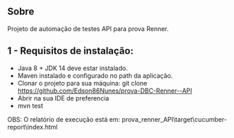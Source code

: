 ## Sobre

Projeto de automação de testes API para prova Renner.


## 1 - Requisitos de instalação:

 - Java 8 + JDK 14 deve estar instalado.
 - Maven instalado e configurado no path da aplicação.
 - Clonar o projeto para sua máquina: git clone https://github.com/Edson86Nunes/prova-DBC-Renner--API
 - Abrir na sua IDE de preferencia
 - mvn test

OBS: O relatório de execução está em: prova_renner_API\target\cucumber-report\index.html

  


      





